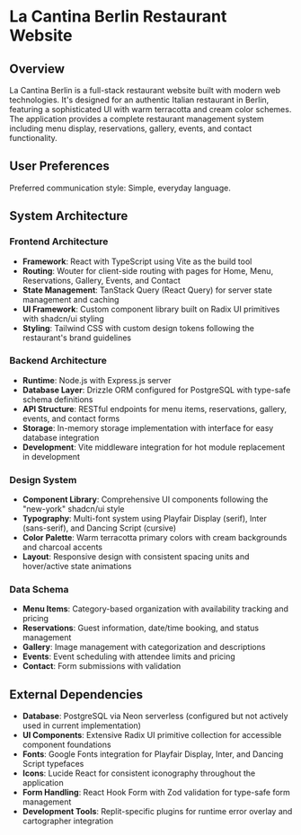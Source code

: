# La Cantina Berlin Restaurant Website

## Overview

La Cantina Berlin is a full-stack restaurant website built with modern web technologies. It's designed for an authentic Italian restaurant in Berlin, featuring a sophisticated UI with warm terracotta and cream color schemes. The application provides a complete restaurant management system including menu display, reservations, gallery, events, and contact functionality.

## User Preferences

Preferred communication style: Simple, everyday language.

## System Architecture

### Frontend Architecture
- **Framework**: React with TypeScript using Vite as the build tool
- **Routing**: Wouter for client-side routing with pages for Home, Menu, Reservations, Gallery, Events, and Contact
- **State Management**: TanStack Query (React Query) for server state management and caching
- **UI Framework**: Custom component library built on Radix UI primitives with shadcn/ui styling
- **Styling**: Tailwind CSS with custom design tokens following the restaurant's brand guidelines

### Backend Architecture
- **Runtime**: Node.js with Express.js server
- **Database Layer**: Drizzle ORM configured for PostgreSQL with type-safe schema definitions
- **API Structure**: RESTful endpoints for menu items, reservations, gallery, events, and contact forms
- **Storage**: In-memory storage implementation with interface for easy database integration
- **Development**: Vite middleware integration for hot module replacement in development

### Design System
- **Component Library**: Comprehensive UI components following the "new-york" shadcn/ui style
- **Typography**: Multi-font system using Playfair Display (serif), Inter (sans-serif), and Dancing Script (cursive)
- **Color Palette**: Warm terracotta primary colors with cream backgrounds and charcoal accents
- **Layout**: Responsive design with consistent spacing units and hover/active state animations

### Data Schema
- **Menu Items**: Category-based organization with availability tracking and pricing
- **Reservations**: Guest information, date/time booking, and status management
- **Gallery**: Image management with categorization and descriptions
- **Events**: Event scheduling with attendee limits and pricing
- **Contact**: Form submissions with validation

## External Dependencies

- **Database**: PostgreSQL via Neon serverless (configured but not actively used in current implementation)
- **UI Components**: Extensive Radix UI primitive collection for accessible component foundations
- **Fonts**: Google Fonts integration for Playfair Display, Inter, and Dancing Script typefaces
- **Icons**: Lucide React for consistent iconography throughout the application
- **Form Handling**: React Hook Form with Zod validation for type-safe form management
- **Development Tools**: Replit-specific plugins for runtime error overlay and cartographer integration